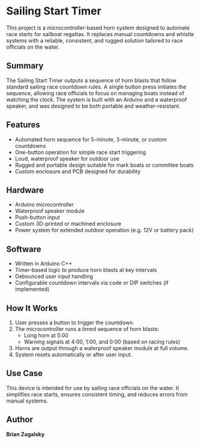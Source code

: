 # Sailing Start Timer

This project is a microcontroller-based horn system designed to automate race starts for sailboat regattas. It replaces manual countdowns and whistle systems with a reliable, consistent, and rugged solution tailored to race officials on the water.

## Summary

The Sailing Start Timer outputs a sequence of horn blasts that follow standard sailing race countdown rules. A single button press initiates the sequence, allowing race officials to focus on managing boats instead of watching the clock. The system is built with an Arduino and a waterproof speaker, and was designed to be both portable and weather-resistant.

## Features

- Automated horn sequence for 5-minute, 3-minute, or custom countdowns
- One-button operation for simple race start triggering
- Loud, waterproof speaker for outdoor use
- Rugged and portable design suitable for mark boats or committee boats
- Custom enclosure and PCB designed for durability

## Hardware

- Arduino microcontroller
- Waterproof speaker module
- Push-button input
- Custom 3D-printed or machined enclosure
- Power system for extended outdoor operation (e.g. 12V or battery pack)

## Software

- Written in Arduino C++
- Timer-based logic to produce horn blasts at key intervals
- Debounced user input handling
- Configurable countdown intervals via code or DIP switches (if implemented)

## How It Works

1. User presses a button to trigger the countdown.
2. The microcontroller runs a timed sequence of horn blasts:
   - Long horn at 5:00
   - Warning signals at 4:00, 1:00, and 0:00 (based on racing rules)
3. Horns are output through a waterproof speaker module at full volume.
4. System resets automatically or after user input.

## Use Case

This device is intended for use by sailing race officials on the water. It simplifies race starts, ensures consistent timing, and reduces errors from manual systems.

## Author

**Brian Zagalsky**  
